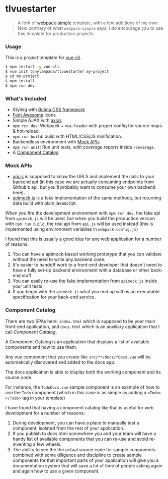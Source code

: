 # tlvuestarter

> A fork of [webpack-simple](https://github.com/vuejs-templates/webpack-simple) template, with a few additions of my own.
Now contrary of what `webpack-simple` says, I *do* encourage you to use this template for production projects.


### Usage

This is a project template for [vue-cli](https://github.com/vuejs/vue-cli).

``` bash
$ npm install -g vue-cli
$ vue init tonylampada/tlvuestarter my-project
$ cd my-project
$ npm install
$ npm run dev
```

### What's Included


- Styling with [Bulma CSS framework](http://bulma.io)
- [Font Awesome](http://fontawesome.io) icons
- Simple AJAX with [axios](https://www.npmjs.com/package/axios)
- `npm run dev`: Webpack + `vue-loader` with proper config for source maps & hot-reload.
- `npm run build`: build with HTML/CSS/JS minification.
- Backendless environment with [Mock APIs](#mock-apis)
- `npm run unit`: Run unit tests, *with coverage reports* inside `/coverage`.
- A [Component Catalog](#component-catalog)

### Mock APIs

* [api.js](https://github.com/tonylampada/tlvuestarter/blob/master/template/src/api/api.js) is supposed to know the URLS and implement the calls to your backend api (in this case we are actually consuming endpoints from Github's api, but you'll probably want to consume your own backend here).
* [apimock.js](https://github.com/tonylampada/tlvuestarter/blob/master/template/src/api/apimock.js) is a fake implementation of the same methods, but returning data build with plain javascript.

When you fire the development environment with `npm run dev`, the fake api from `apimock.js` will be used, but when you build the production version with `npm run build`, the real api from `api.js` will be used instead (this is implemented using environment variables in `webpack-config.js`)

I found that this is usually a good idea for any web application for a number of reasons:

1. You can have a apimock-based working prototype that you can validate without the need to write any backend code.
2. It's easier to handoff work to a front-end developer that doesn't need to have a fully set-up backend environment with a database or other back-end stuff
3. You can easily re-use the fake implementation from `apimock.js` inside your unit tests
4. If you begin with the `apimock.js` what you end up with is an executable specification for your back-end service.

### Component Catalog

There are two SPAs here: `index.html` which is supposed to be your main front-end application, and `docs.html` which is an auxiliary application that I call *Component Catalog*.

A Component Catalog is an application that displays a list of available components and how to use them.

Any vue component that you create like `src/**/docs/*Docs.vue` will be automatically discovered and added to the docs app.

The docs application is able to display both the working component and its source code.

For instance, the `TodoDocs.vue` sample component is an example of how to use the `Todo` component (which in this case is as simple as adding a `<Todo></Todo>` tag in your template)

I have found that having a component catalog like that is useful for web development for a number of reasons:

1. During development, you can have a place to manually test a component, isolated from the rest of your application.
2. If you publish to docs.html somewhere you and your team will have a handy list of available components that you can re-use and avoid re-inventing a few wheels.
3. The ability to see the the actual source code for sample components combined with some diligence and discipline to create sample components for that important parts of your application will give you a documentation system that will save a lot of time of people asking again and again how to use a given component.
